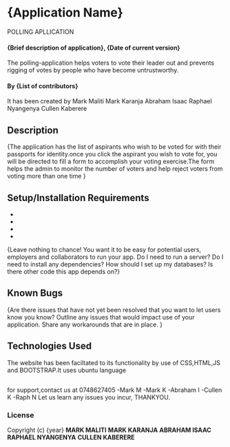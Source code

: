 # {Application Name}
POLLING APLLICATION
#### {Brief description of application}, {Date of current version}
The polling-application helps voters to vote their leader out and prevents rigging of votes by people who have become untrustworthy.
#### By **{List of contributors}**
It has been created by
Mark Maliti
Mark Karanja
Abraham Isaac
Raphael Nyangenya
Cullen Kaberere
## Description

{The application has the list of aspirants who wish to be voted for with their passports for identity.once you click the aspirant you wish to vote for, you will be directed to fill a form to accomplish your voting exercise.The form helps the admin to monitor the number of voters and help reject voters from voting more than one time   }
## Setup/Installation Requirements
* 
* 
* 
* 
{Leave nothing to chance! You want it to be easy for potential users, employers and collaborators to run your app. Do I need to run a server? Do I need to install any dependencies? How should I set up my databases? Is there other code this app depends on?}
## Known Bugs
{Are there issues that have not yet been resolved that you want to let users know you know? Outline any issues that would impact use of your application. Share any workarounds that are in place. }
## Technologies Used
The website has been faciltated to its functionality by use of CSS,HTML,JS and BOOTSTRAP.It uses ubuntu language
##
for support,contact us at
0748627405 -Mark M
           -Mark K
           -Abraham I
           -Cullen K
           -Raph N
Let us learn any issues you incur, THANKYOU.
### License
Copyright (c) {year} **MARK MALITI**
                     **MARK KARANJA**
                     **ABRAHAM ISAAC**
                     **RAPHAEL NYANGENYA**
                     **CULLEN KABERERE**